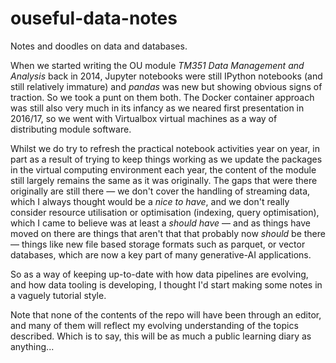 # ouseful-data-notes

Notes and doodles on data and databases.

When we started writing the OU module *TM351 Data Management and Analysis* back in 2014, Jupyter notebooks were still IPython notebooks (and still relatively immature) and *pandas* was new but showing obvious signs of traction. So we took a punt on them both. The Docker container approach was still also very much in its infancy as we neared first presentation in 2016/17, so we went with Virtualbox virtual machines as a way of distributing module software.

Whilst we do try to refresh the practical notebook activities year on year, in part as a result of trying to keep things working as we update the packages in the virtual computing environment each year, the content of the module still largely remains the same as it was originally. The gaps that were there originally are still there — we don't cover the handling of streaming data, which I always thought would be a *nice to have*, and we don't really consider resource utilisation or optimisation (indexing, query optimisation), which I came to believe was at least a *should have* — and as things have moved on there are things that aren't that that probably now *should* be there — things like new file based storage formats such as parquet, or vector databases, which are now a key part of many generative-AI applications.

So as a way of keeping up-to-date with how data pipelines are evolving, and how data tooling is developing, I thought I'd start making some notes in a vaguely tutorial style.

Note that none of the contents of the repo will have been through an editor, and many of them will reflect my evolving understanding of the topics described. Which is to say, this will be as much a public learning diary as anything...
